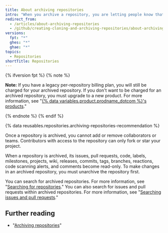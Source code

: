 ```yaml
---
title: About archiving repositories
intro: "When you archive a repository, you are letting people know that a project is no longer actively maintained."
redirect_from:
  - /articles/about-archiving-repositories
  - /github/creating-cloning-and-archiving-repositories/about-archiving-repositories
versions:
  fpt: "*"
  ghes: "*"
  ghae: "*"
topics:
  - Repositories
shortTitle: Repositories
---
```


{% ifversion fpt %}
{% note %}

**Note:** If you have a legacy per-repository billing plan, you will still be charged for your archived repository. If you don't want to be charged for an archived repository, you must upgrade to a new product. For more information, see "[{% data variables.product.prodname_dotcom %}'s products](/articles/github-s-products)."

{% endnote %}
{% endif %}

{% data reusables.repositories.archiving-repositories-recommendation %}

Once a repository is archived, you cannot add or remove collaborators or teams. Contributors with access to the repository can only fork or star your project.

When a repository is archived, its issues, pull requests, code, labels, milestones, projects, wiki, releases, commits, tags, branches, reactions, code scanning alerts, and comments become read-only. To make changes in an archived repository, you must unarchive the repository first.

You can search for archived repositories. For more information, see "[Searching for repositories](/articles/searching-for-repositories/#search-based-on-whether-a-repository-is-archived)." You can also search for issues and pull requests within archived repositories. For more information, see "[Searching issues and pull requests](/articles/searching-issues-and-pull-requests/#search-based-on-whether-a-repository-is-archived)."

## Further reading

- "[Archiving repositories](/articles/archiving-repositories)"
